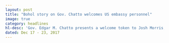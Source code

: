 ```yaml
---
layout: post
title: "Bohol story on Gov. Chatto welcomes US embassy personnel"
image: true
category: headlines
hl-desc: 'Gov. Edgar M. Chatto presents a welcome token to Josh Morris, chief of Internal Political Unit, US Embassy in the Philippines. Morris is here in Bohol for a familiarization tour. Also in photos are Darwin Bernasor of TaRSIER117, Provincial Engineer Ben Redulla, MarjGaddi also of the US Embassy, SEEM cluster head Liza Quirog, Provincial Disaster Risk Reduction Management Officer Anthony Damalerio, Mark Sidney Galia of TaRSIER117, and Tata Ganub also of the PDRRMO.  (Photo by Edcom)'
dated: Dec 17 - 23, 2017
---
```


